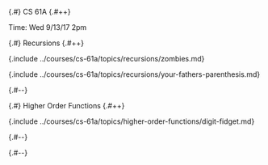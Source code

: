 
{.#} CS 61A
{.#++}

Time: Wed 9/13/17 2pm

{.#} Recursions
{.#++}

{.include ../courses/cs-61a/topics/recursions/zombies.md}

{.include ../courses/cs-61a/topics/recursions/your-fathers-parenthesis.md}

{.#--}

{.#} Higher Order Functions
{.#++}

{.include ../courses/cs-61a/topics/higher-order-functions/digit-fidget.md}

{.#--}

{.#--}
